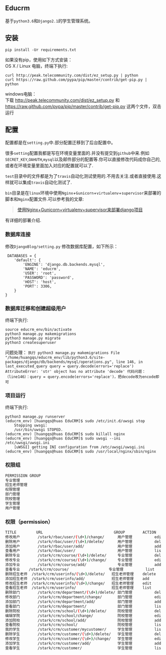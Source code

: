 ## Educrm

基于`python3.6`和`Django2.1`的学生管理系统。

## 安装
`pip install -Ur requirements.txt`

如果没有pip，使用如下方式安装：    
OS X / Linux 电脑，终端下执行:  

    curl http://peak.telecommunity.com/dist/ez_setup.py | python
    curl https://raw.github.com/pypa/pip/master/contrib/get-pip.py | python

windows电脑：  
 下载 http://peak.telecommunity.com/dist/ez_setup.py 和 https://raw.github.com/pypa/pip/master/contrib/get-pip.py 这两个文件，双击运行

## 配置
配置都是在`setting.py`中.部分配置迁移到了后台配置中。

很多`setting`配置我都是写在环境变量里面的.并没有提交到`github`中来.例如`SECRET_KEY`,`OAHUTH`,`mysql`以及邮件部分的配置等.你可以直接修改代码成你自己的,或者在环境变量里面加入对应的配置就可以了.

`test`目录中的文件都是为了`travis`自动化测试使用的.不用去关注.或者直接使用.这样就可以集成`travis`自动化测试了.

`bin`目录是在`linux`环境中使用`Nginx`+`Gunicorn`+`virtualenv`+`supervisor`来部署的脚本和`Nginx`配置文件.可以参考我的文章:

>[使用Nginx+Gunicorn+virtualenv+supervisor来部署django项目](https://www.lylinux.org/%E4%BD%BF%E7%94%A8nginxgunicornvirtualenvsupervisor%E6%9D%A5%E9%83%A8%E7%BD%B2django%E9%A1%B9%E7%9B%AE.html)

有详细的部署介绍.

### 数据库连接

 修改`DjangoBlog/setting.py` 修改数据库配置，如下所示：

     DATABASES = {
        'default': {
            'ENGINE': 'django.db.backends.mysql',
            'NAME': 'educrm',
            'USER': 'root',
            'PASSWORD': 'password',
            'HOST': 'host',
            'PORT': 3306,
        }
    }
    
### 数据库迁移和创建超级用户
终端下执行:

    source educrm_env/bin/activate
    python3 manage.py makemigrations
    python3 manage.py migrate
    python3 createsuperuser

问题处理：
`
执行 python3 manage.py makemigrations
  File "/home/huangqs/educrm_env/lib/python3.6/site-packages/django/db/backends/mysql/operations.py", line 146, in last_executed_query
    query = query.decode(errors='replace')
AttributeError: 'str' object has no attribute 'decode'
代码问题：（line146）：query = query.encode(errors='replace')，把decode改为encode即可
`

### 项目运行
终端下执行:
    
    python3 manage.py runserver
    (educrm_env) [huangqs@huas EduCRM]$ sudo /etc/init.d/uwsgi stop
        Stopping uwsgi: 
        /usr/bin/uwsgi STOPED.
    (educrm_env) [huangqs@huas EduCRM]$ sudo killall nginx                    
    (educrm_env) [huangqs@huas EduCRM]$ sudo uwsgi --ini /etc/uwsgi/uwsgi.ini 
        [uWSGI] getting INI configuration from /etc/uwsgi/uwsgi.ini
    (educrm_env) [huangqs@huas EduCRM]$ sudo /usr/local/nginx/sbin/nginx

### 权限组

```bash
PERMISSION GROUP
专业管理
招生老师管理
权限管理
部门管理
院校管理
学生管理
用户管理
```

### 权限（permission）

```bash
TITLE         URL                                GROUP        ACTION
修改用户	    /stark/rbac/user/(\d+)/change/	    用户管理	      edit
删除用户	    /stark/rbac/user/(\d+)/delete/	    用户管理	      delete
添加用户	    /stark/rbac/user/add/	            用户管理	      add
查看用户	    /stark/rbac/user/	                用户管理	      list
删除专业	    /stark/crm/course/(\d+)/delete/	    专业管理	      delete
修改专业	    /stark/crm/course/(\d+)/change/	    专业管理	      edit
添加专业	    /stark/crm/course/add/	            专业管理	      add
查看专业   	/stark/crm/course/	                专业管理	      list
删除招生老师	/stark/crm/userinfo/(\d+)/delete/	招生老师管理	  delete
添加招生老师	/stark/crm/userinfo/add/	        招生老师管理	  add
修改招生老师	/stark/crm/userinfo/(\d+)/change/	招生老师管理	  edit
查看招生老师	/stark/crm/userinfo/	            招生老师管理	  list
删除部门	    /stark/crm/department/(\d+)/delete/	部门管理	      delete
修改部门	    /stark/crm/department/change/	    部门管理	      edit
添加部门	    /stark/crm/department/add/	        部门管理	      add
查看部门	    /stark/crm/department/	            部门管理	      list
删除院校	    /stark/crm/school/(\d+)/delete/	    院校管理	      delete
编辑学院	    /stark/crm/school/change/	        院校管理	      edit
添加院校	    /stark/crm/school/add/	            院校管理	      add
查看院校	    /stark/crm/school/	                院校管理	      list
我的学生	    /stark/crm/customer/mycustomer/	    学生管理	      list
删除学生	    /stark/crm/customer/(\d+)/delete/	学生管理	      delete
修改学生	    /stark/crm/customer/(\d+)/change/	学生管理	      edit
添加学生	    /stark/crm/customer/add/	        学生管理	      add
查看学生	    /stark/crm/customer/	            学生管理	      list
```
